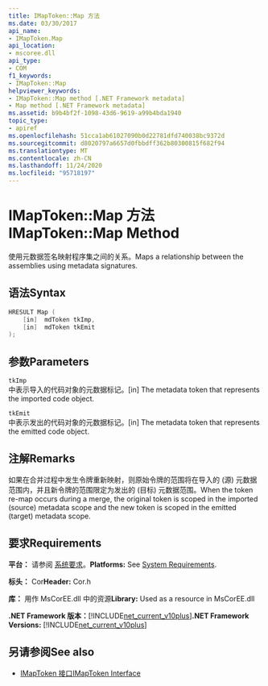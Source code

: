 ```yaml
---
title: IMapToken::Map 方法
ms.date: 03/30/2017
api_name:
- IMapToken.Map
api_location:
- mscoree.dll
api_type:
- COM
f1_keywords:
- IMapToken::Map
helpviewer_keywords:
- IMapToken::Map method [.NET Framework metadata]
- Map method [.NET Framework metadata]
ms.assetid: b9b4bf2f-1098-43d6-9619-a99b4bda1940
topic_type:
- apiref
ms.openlocfilehash: 51cca1ab61027090b0d22781dfd740038bc9372d
ms.sourcegitcommit: d8020797a6657d0fbbdff362b80300815f682f94
ms.translationtype: MT
ms.contentlocale: zh-CN
ms.lasthandoff: 11/24/2020
ms.locfileid: "95718197"
---
```

# <a name="imaptokenmap-method"></a><span data-ttu-id="0cfd1-102">IMapToken::Map 方法</span><span class="sxs-lookup"><span data-stu-id="0cfd1-102">IMapToken::Map Method</span></span>

<span data-ttu-id="0cfd1-103">使用元数据签名映射程序集之间的关系。</span><span class="sxs-lookup"><span data-stu-id="0cfd1-103">Maps a relationship between the assemblies using metadata signatures.</span></span>  
  
## <a name="syntax"></a><span data-ttu-id="0cfd1-104">语法</span><span class="sxs-lookup"><span data-stu-id="0cfd1-104">Syntax</span></span>  
  
```cpp  
HRESULT Map (  
    [in]  mdToken tkImp,
    [in]  mdToken tkEmit  
);  
```  
  
## <a name="parameters"></a><span data-ttu-id="0cfd1-105">参数</span><span class="sxs-lookup"><span data-stu-id="0cfd1-105">Parameters</span></span>  

 `tkImp`  
 <span data-ttu-id="0cfd1-106">中表示导入的代码对象的元数据标记。</span><span class="sxs-lookup"><span data-stu-id="0cfd1-106">[in] The metadata token that represents the imported code object.</span></span>  
  
 `tkEmit`  
 <span data-ttu-id="0cfd1-107">中表示发出的代码对象的元数据标记。</span><span class="sxs-lookup"><span data-stu-id="0cfd1-107">[in] The metadata token that represents the emitted code object.</span></span>  
  
## <a name="remarks"></a><span data-ttu-id="0cfd1-108">注解</span><span class="sxs-lookup"><span data-stu-id="0cfd1-108">Remarks</span></span>  

 <span data-ttu-id="0cfd1-109">如果在合并过程中发生令牌重新映射，则原始令牌的范围将在导入的 (源) 元数据范围内，并且新令牌的范围限定为发出的 (目标) 元数据范围。</span><span class="sxs-lookup"><span data-stu-id="0cfd1-109">When the token re-map occurs during a merge, the original token is scoped in the imported (source) metadata scope and the new token is scoped in the emitted (target) metadata scope.</span></span>  
  
## <a name="requirements"></a><span data-ttu-id="0cfd1-110">要求</span><span class="sxs-lookup"><span data-stu-id="0cfd1-110">Requirements</span></span>  

 <span data-ttu-id="0cfd1-111">**平台：** 请参阅 [系统要求](../../get-started/system-requirements.md)。</span><span class="sxs-lookup"><span data-stu-id="0cfd1-111">**Platforms:** See [System Requirements](../../get-started/system-requirements.md).</span></span>  
  
 <span data-ttu-id="0cfd1-112">**标头：** Cor</span><span class="sxs-lookup"><span data-stu-id="0cfd1-112">**Header:** Cor.h</span></span>  
  
 <span data-ttu-id="0cfd1-113">**库：** 用作 MsCorEE.dll 中的资源</span><span class="sxs-lookup"><span data-stu-id="0cfd1-113">**Library:** Used as a resource in MsCorEE.dll</span></span>  
  
 <span data-ttu-id="0cfd1-114">**.NET Framework 版本：**[!INCLUDE[net_current_v10plus](../../../../includes/net-current-v10plus-md.md)]</span><span class="sxs-lookup"><span data-stu-id="0cfd1-114">**.NET Framework Versions:** [!INCLUDE[net_current_v10plus](../../../../includes/net-current-v10plus-md.md)]</span></span>  
  
## <a name="see-also"></a><span data-ttu-id="0cfd1-115">另请参阅</span><span class="sxs-lookup"><span data-stu-id="0cfd1-115">See also</span></span>

- [<span data-ttu-id="0cfd1-116">IMapToken 接口</span><span class="sxs-lookup"><span data-stu-id="0cfd1-116">IMapToken Interface</span></span>](imaptoken-interface.md)
